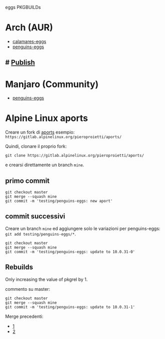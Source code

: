 eggs PKGBUILDs

# Arch (AUR)
* [calamares-eggs](./aur/calamares-eggs)
* [penguins-eggs](https://aur.archlinux.org/packages/penguins-eggs)
## # [Publish](./PUBLISH.md)

# Manjaro (Community)
* [penguins-eggs](https://gitlab.manjaro.org/packages/community/penguins-eggs)


# Alpine Linux aports

Creare un fork di [aports](https://gitlab.alpinelinux.org/alpine/aports) esempio: `https://gitlab.alpinelinux.org/pieroproietti/aports/`

Quindi, clonare il proprio fork:

```
git clone https://gitlab.alpinelinux.org/pieroproietti/aports/
```

e crearsi direttamente un branch `mine`.


## primo commit

```
git checkout master
git merge --squash mine
git commit -m 'testing/penguins-eggs: new aport'
```

## commit successivi

Creare un branch `mine` ed aggiungere solo le variazioni per penguins-eggs: `git add testing/penguins-eggs/*`.

```
git checkout master
git merge --squash mine
git commit -m 'testing/penguins-eggs: update to 10.0.31-0'
```

## Rebuilds
Only increasing the value of pkgrel by 1.

commento su master:
```
git checkout master
git merge --squash mine
git commit -m 'testing/penguins-eggs: update to 10.0.31-1'
```

Merge precedenti:
* [1](https://gitlab.alpinelinux.org/alpine/aports/-/merge_requests/70432#note_427410)
* [2](https://gitlab.alpinelinux.org/alpine/aports/-/merge_requests/70725)

